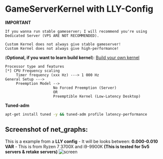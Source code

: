 # GameServerKernel with LLY-Config

**IMPORTANT**
```
If you wanna run stable gameserver; I will recommend you're using Dedicated Server (VPS ARE NOT RECOMMENDED).
```

```
Custom Kernel does not always give stable gameserver!
Custom Kernel does not always give high-performance!
```

(**Optional, if you want to learn build kernel**): [Build your own kernel](https://forums.alliedmods.net/showpost.php?p=2678711)

```
Processor type and features
[*] CPU Frequency scaling
     Timer frequency (xxx Hz) ---> 1 000 Hz
General Setup --->
     Preemption Model -->
                      No Forced Preemption (Server)
                      OR
                      Preemptible Kernel (Low-Latency Desktop)
```

**Tuned-adm**
```sh
apt-get install tuned -y && tuned-adm profile latency-performance
```

## Screenshot of net_graphs:
This is a example from a **LLY config** - It will be looks between: **0.000-0.010 VAR** - This is from Ryzen 7 3700X and i9-9900K **(This is tested for 5v5 servers & retake servers)**
![screen](https://i.gyazo.com/c1d31dcfad0f616b7c66df09693a94c7.jpg)
